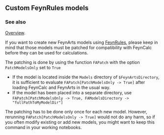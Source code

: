 ## Custom FeynRules models

### See also

[Overview](FeynCalc.md).

If you want to create new FeynArts models using [FeynRules](https://feynrules.irmp.ucl.ac.be/), please keep in mind that those models must be patched for compatibility with FeynCalc before they can be used for calculations.

The patching is done by using the function
`FAPatch` with the option `PatchModelsOnly` set to `True`

* If the model is located inside the `Models` directory of `$FeynArtsDirectory`, it is sufficient to evaluate `FAPatch[PatchModelsOnly -> True]` after loading FeynCalc and FeynArts in the usual way.
* If the model has been placed into a separate directory, use `FAPatch[PatchModelsOnly -> True, FAModelsDirectory -> "fullPathToMyModelDir"]`

The patching has to be done only once for each new model. However, rerunning `FAPatch[PatchModelsOnly -> True]` would not do any harm, so if you often modify existing or add new models, you might want to keep this command in your working notebooks. 
